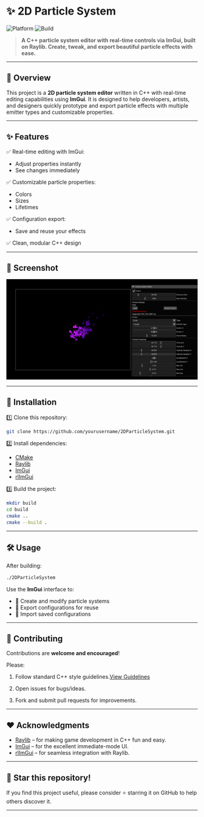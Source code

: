 # ✨ 2D Particle System

![Platform](https://img.shields.io/badge/Platform-C%2B%2B-blue) ![Build](https://img.shields.io/badge/Build-CMake-brightgreen)

> **A C++ particle system editor with real-time controls via ImGui, built on Raylib. Create, tweak, and export beautiful particle effects with ease.**

---

## 🎯 Overview

This project is a **2D particle system editor** written in C++ with real-time editing capabilities using **ImGui**. It is designed to help developers, artists, and designers quickly prototype and export particle effects with multiple emitter types and customizable properties.

---

## ✨ Features

✅ Real-time editing with ImGui:

* Adjust properties instantly
* See changes immediately

✅ Customizable particle properties:

* Colors
* Sizes
* Lifetimes

✅ Configuration export:

* Save and reuse your effects

✅ Clean, modular C++ design

---

## 📸 Screenshot


![Particle System Screenshot](assets/Images/Screenshot.png)


---

## 🚀 Installation

1️⃣ Clone this repository:

```bash
git clone https://github.com/yourusername/2DParticleSystem.git
```

2️⃣ Install dependencies:

* [CMake](https://cmake.org/)
* [Raylib](https://www.raylib.com/)
* [ImGui](https://github.com/ocornut/imgui)
* [rlImGui](https://github.com/raylib-extras/rlImGui)

3️⃣ Build the project:

```bash
mkdir build
cd build
cmake ..
cmake --build .
```

---

## 🛠️ Usage

After building:

```bash
./2DParticleSystem
```

Use the **ImGui** interface to:

* 📌 Create and modify particle systems
* 💾 Export configurations for reuse
* 📂 Import saved configurations

---

## 🤝 Contributing

Contributions are **welcome and encouraged**!

Please:

1. Follow standard C++ style guidelines.[View Guidelines](https://github.com/Dhaval572/2D-Particle_system/blob/main/Project_guidelines.md)

2. Open issues for bugs/ideas.
3. Fork and submit pull requests for improvements.

---

## ❤️ Acknowledgments

* [Raylib](https://www.raylib.com/) – for making game development in C++ fun and easy.
* [ImGui](https://github.com/ocornut/imgui) – for the excellent immediate-mode UI.
* [rlImGui](https://github.com/raylib-extras/rlImGui) – for seamless integration with Raylib.

---

## 🌟 Star this repository!

If you find this project useful, please consider ⭐️ starring it on GitHub to help others discover it.

---
